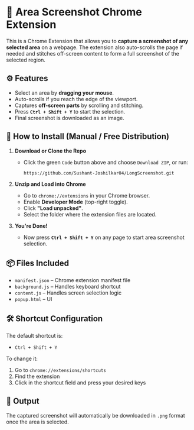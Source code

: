 # 📸 Area Screenshot Chrome Extension

This is a Chrome Extension that allows you to **capture a screenshot of any selected area** on a webpage. The extension also auto-scrolls the page if needed and stitches off-screen content to form a full screenshot of the selected region.

## ⚙️ Features

- Select an area by **dragging your mouse**.
- Auto-scrolls if you reach the edge of the viewport.
- Captures **off-screen parts** by scrolling and stitching.
- Press **`Ctrl + Shift + Y`** to start the selection.
- Final screenshot is downloaded as an image.

## 🧪 How to Install (Manual / Free Distribution)

1. **Download or Clone the Repo**
   - Click the green `Code` button above and choose `Download ZIP`, or run:
     ```bash
     https://github.com/Sushant-Joshilkar04/LongScreenshot.git
     ```

2. **Unzip and Load into Chrome**
   - Go to `chrome://extensions` in your Chrome browser.
   - Enable **Developer Mode** (top-right toggle).
   - Click **"Load unpacked"**.
   - Select the folder where the extension files are located.

3. **You're Done!**
   - Now press **`Ctrl + Shift + Y`** on any page to start area screenshot selection.

## 📦 Files Included

- `manifest.json` – Chrome extension manifest file
- `background.js` – Handles keyboard shortcut
- `content.js` – Handles screen selection logic
- `popup.html` – UI 

## 🛠 Shortcut Configuration

The default shortcut is:

- `Ctrl + Shift + Y`

To change it:
1. Go to `chrome://extensions/shortcuts`
2. Find the extension
3. Click in the shortcut field and press your desired keys

## 📸 Output

The captured screenshot will automatically be downloaded in `.png` format once the area is selected.

